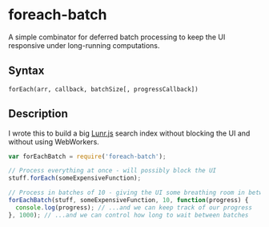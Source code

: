 foreach-batch
=============

A simple combinator for deferred batch processing to keep the UI responsive under long-running
computations.

Syntax
------

```
forEach(arr, callback, batchSize[, progressCallback])
```

Description
-----------

I wrote this to build a big [Lunr.js](https://github.com/olivernn/lunr.js) search index without
blocking the UI and without using WebWorkers.

```javascript
var forEachBatch = require('foreach-batch');

// Process everything at once - will possibly block the UI
stuff.forEach(someExpensiveFunction);

// Process in batches of 10 - giving the UI some breathing room in between batches
forEachBatch(stuff, someExpensiveFunction, 10, function(progress) {
  console.log(progress); // ...and we can keep track of our progress
}, 1000); // ...and we can control how long to wait between batches
```
